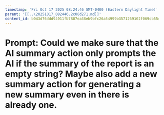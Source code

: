 ```yaml
---
timestamp: 'Fri Oct 17 2025 08:24:46 GMT-0400 (Eastern Daylight Time)'
parent: '[[..\20251017_082446.2c06d271.md]]'
content_id: b043d76ddd94911fb7807ea38eb9bfc26a54999b3571269102f069cb55456963
---
```


# Prompt: Could we make sure that the AI summary action only prompts the AI if the summary of the report is an empty string? Maybe also add a new summary action for generating a new summary even in there is already one.
